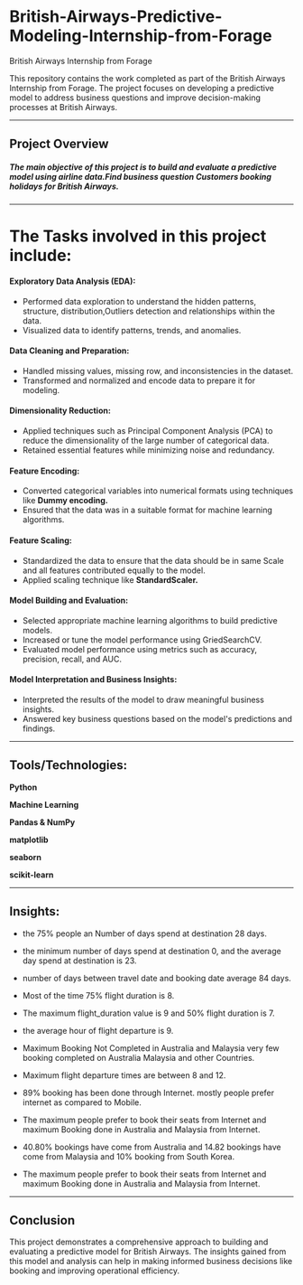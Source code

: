 # British-Airways-Predictive-Modeling-Internship-from-Forage
British Airways Internship from Forage

This repository contains the work completed as part of the British Airways Internship from Forage. The project focuses on developing a predictive model to address business questions and improve decision-making processes at British Airways.


---------------------------------------------------------------------------------------------------------------------------------------------------------------------


## **Project Overview**
##### The main objective of this project is to build and evaluate a predictive model using airline data.Find business question **Customers booking holidays for British Airways.** 

----------------------------------------------------------------------------------------------------------------------------------------------------------------------------------------------------------------------------
# **The Tasks involved in this project include:**

#### **Exploratory Data Analysis (EDA):**
- Performed data exploration to understand the hidden patterns, structure, distribution,Outliers detection and relationships within the data.
- Visualized data to identify patterns, trends, and anomalies.


#### **Data Cleaning and Preparation:**
- Handled missing values, missing row, and inconsistencies in the dataset.
- Transformed and normalized and encode data to prepare it for modeling.


#### **Dimensionality Reduction:**
- Applied techniques such as Principal Component Analysis (PCA) to reduce the dimensionality of the large number of categorical data.
- Retained essential features while minimizing noise and redundancy.


#### **Feature Encoding:**
- Converted categorical variables into numerical formats using techniques like **Dummy encoding.**
- Ensured that the data was in a suitable format for machine learning algorithms.


#### **Feature Scaling:**
- Standardized the data to ensure that the data should be in same Scale and all features contributed equally to the model.
- Applied scaling technique like **StandardScaler.**


#### **Model Building and Evaluation:**
- Selected appropriate machine learning algorithms to build predictive models.
- Increased or tune the model performance using GriedSearchCV.
- Evaluated model performance using metrics such as accuracy, precision, recall, and AUC.
  

#### **Model Interpretation and Business Insights:**
- Interpreted the results of the model to draw meaningful business insights.
- Answered key business questions based on the model's predictions and findings.

---------------------------------------------------------------------------------------------------------------------------------------------------------------------

## **Tools/Technologies:**

**Python**

**Machine Learning**

**Pandas & NumPy**

**matplotlib**

**seaborn**

**scikit-learn**

--------------------------------------------------------------------------------------------------------------------------------------------------------------------



## **Insights:**

- the 75% people an Number of days spend at destination 28 days.

- the minimum number of days spend at destination 0, and the average day spend at destination is 23.

- number of days between travel date and booking date average 84 days.

- Most of the time 75% flight duration is 8.

- The maximum flight_duration value is 9 and 50% flight duration is 7.

- the average hour of flight departure is 9.

- Maximum Booking Not Completed in Australia and Malaysia very few booking completed on Australia Malaysia and other Countries.

- Maximum flight departure times are between 8 and 12.

- 89% booking has been done through Internet. mostly people prefer internet as compared to Mobile.

- The maximum people prefer to book their seats from Internet and maximum Booking done in Australia and Malaysia from Internet.

- 40.80% bookings have come from Australia and 14.82 bookings have come from Malaysia and 10% booking from South Korea.

- The maximum people prefer to book their seats from Internet and maximum Booking done in Australia and Malaysia from Internet.





----------------------------------------------------------------------------------------------------------------------------------------------------------------------------------------------


## **Conclusion**

This project demonstrates a comprehensive approach to building and evaluating a predictive model for British Airways. The insights gained from this model and analysis can help in making informed business decisions like booking and improving operational efficiency.

